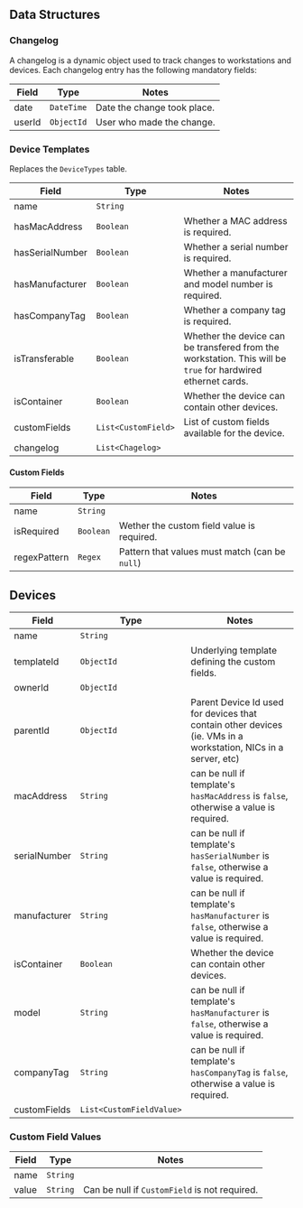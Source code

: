 

## Data Structures

### Changelog

A changelog is a dynamic object used to track changes to workstations and
devices. Each changelog entry has the following mandatory fields:

| Field | Type | Notes |
|-------|------|-------|
| date  | `DateTime` | Date the change took place. |
| userId | `ObjectId` | User who made the change. |

### Device Templates

Replaces the `DeviceTypes` table.

| Field | Type | Notes |
|-------|------|-------|
| name | `String` | |
| hasMacAddress | `Boolean` | Whether a MAC address is required. |
| hasSerialNumber | `Boolean` | Whether a serial number is required. |
| hasManufacturer | `Boolean` | Whether a manufacturer and model number is required. |
| hasCompanyTag | `Boolean` | Whether a company tag is required. |
| isTransferable | `Boolean` | Whether the device can be transfered from the workstation. This will be `true` for hardwired ethernet cards. |
| isContainer | `Boolean` | Whether the device can contain other devices. |
| customFields | `List<CustomField>` | List of custom fields available for the device. |
| changelog | `List<Chagelog>` | |


#### Custom Fields

| Field | Type | Notes |
|-------|------|-------|
| name | `String` | |
| isRequired | `Boolean` | Wether the custom field value is required. |
| regexPattern | `Regex` | Pattern that values must match (can be `null`) |

## Devices

| Field | Type | Notes |
|-------|------|-------|
| name | `String` | |
| templateId | `ObjectId` | Underlying template defining the custom fields. |
| ownerId | `ObjectId` | |
| parentId | `ObjectId` | Parent Device Id used for devices that contain other devices (ie. VMs in a workstation, NICs in a server, etc) |
| macAddress | `String` | can be null if template's `hasMacAddress` is `false`, otherwise a value is required. |
| serialNumber | `String` | can be null if template's `hasSerialNumber` is `false`, otherwise a value is required. |
| manufacturer | `String` | can be null if template's `hasManufacturer` is `false`, otherwise a value is required. |
| isContainer | `Boolean` | Whether the device can contain other devices. |
| model | `String` | can be null if template's `hasManufacturer` is `false`, otherwise a value is required. |
| companyTag | `String` | can be null if template's `hasCompanyTag` is `false`, otherwise a value is required. |
| customFields | `List<CustomFieldValue>` | |

### Custom Field Values

| Field | Type | Notes |
|-------|------|-------|
| name | `String` | |
| value | `String` | Can be null if `CustomField` is not required. |
